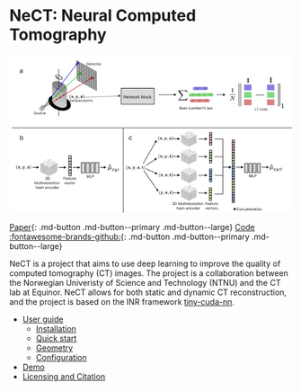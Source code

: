 # NeCT: Neural Computed Tomography
![NeCT Pipeline](images/pipeline.png)

[Paper](https://arxiv.org/xxxxx){: .md-button .md-button--primary .md-button--large}
[Code :fontawesome-brands-github:](https://github.com/xxxxx){: .md-button .md-button--primary .md-button--large}

NeCT is a project that aims to use deep learning to improve the quality of computed tomography (CT) images. The project is a collaboration between the Norwegian Univeristy of Science and Technology (NTNU) and the CT lab at Equinor. NeCT allows for both static and dynamic CT reconstruction, and the project is based on the INR framework [tiny-cuda-nn](https://github.com/NVlabs/tiny-cuda-nn).

- [User guide](userguide/start/index.md)
    - [Installation](userguide/start/installation.md)
    - [Quick start](userguide/start/quickstart.md)
    - [Geometry](userguide/geometry/index.md)
    - [Configuration](userguide/config/index.md)
- [Demo](userguide/demo/index.md)
- [Licensing and Citation](about/licensing-and-citation.md)